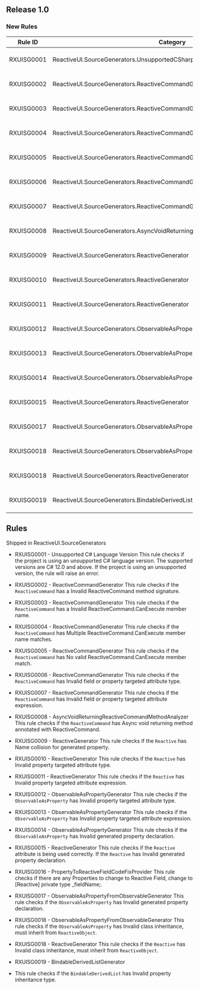 ## Release 1.0

### New Rules

Rule ID | Category | Severity | Notes
--------|----------|----------|-------
RXUISG0001 | ReactiveUI.SourceGenerators.UnsupportedCSharpLanguageVersionAnalyzer | Error | See https://www.reactiveui.net/docs/handbook/view-models/boilerplate-code.html
RXUISG0002 | ReactiveUI.SourceGenerators.ReactiveCommandGenerator | Error | See https://www.reactiveui.net/docs/handbook/view-models/boilerplate-code.html
RXUISG0003 | ReactiveUI.SourceGenerators.ReactiveCommandGenerator | Error | See https://www.reactiveui.net/docs/handbook/view-models/boilerplate-code.html
RXUISG0004 | ReactiveUI.SourceGenerators.ReactiveCommandGenerator | Error | See https://www.reactiveui.net/docs/handbook/view-models/boilerplate-code.html
RXUISG0005 | ReactiveUI.SourceGenerators.ReactiveCommandGenerator | Error | See https://www.reactiveui.net/docs/handbook/view-models/boilerplate-code.html
RXUISG0006 | ReactiveUI.SourceGenerators.ReactiveCommandGenerator | Error | See https://www.reactiveui.net/docs/handbook/view-models/boilerplate-code.html
RXUISG0007 | ReactiveUI.SourceGenerators.ReactiveCommandGenerator | Error | See https://www.reactiveui.net/docs/handbook/view-models/boilerplate-code.html
RXUISG0008 | ReactiveUI.SourceGenerators.AsyncVoidReturningReactiveCommandMethodAnalyzer | Error | See https://www.reactiveui.net/docs/handbook/view-models/boilerplate-code.html
RXUISG0009 | ReactiveUI.SourceGenerators.ReactiveGenerator | Error | See https://www.reactiveui.net/docs/handbook/view-models/boilerplate-code.html
RXUISG0010 | ReactiveUI.SourceGenerators.ReactiveGenerator | Error | See https://www.reactiveui.net/docs/handbook/view-models/boilerplate-code.html
RXUISG0011 | ReactiveUI.SourceGenerators.ReactiveGenerator | Error | See https://www.reactiveui.net/docs/handbook/view-models/boilerplate-code.html
RXUISG0012 | ReactiveUI.SourceGenerators.ObservableAsPropertyGenerator | Error | See https://www.reactiveui.net/docs/handbook/view-models/boilerplate-code.html
RXUISG0013 | ReactiveUI.SourceGenerators.ObservableAsPropertyGenerator | Error | See https://www.reactiveui.net/docs/handbook/view-models/boilerplate-code.html
RXUISG0014 | ReactiveUI.SourceGenerators.ObservableAsPropertyGenerator | Error | See https://www.reactiveui.net/docs/handbook/view-models/boilerplate-code.html
RXUISG0015 | ReactiveUI.SourceGenerators.ReactiveGenerator | Error | See https://www.reactiveui.net/docs/handbook/view-models/boilerplate-code.html
RXUISG0017 | ReactiveUI.SourceGenerators.ObservableAsPropertyFromObservableGenerator | Error | See https://www.reactiveui.net/docs/handbook/view-models/boilerplate-code.html
RXUISG0018 | ReactiveUI.SourceGenerators.ObservableAsPropertyFromObservableGenerator | Error | See https://www.reactiveui.net/docs/handbook/view-models/boilerplate-code.html
RXUISG0018 | ReactiveUI.SourceGenerators.ReactiveGenerator | Error | See https://www.reactiveui.net/docs/handbook/view-models/boilerplate-code.html
RXUISG0019 | ReactiveUI.SourceGenerators.BindableDerivedListGenerator | Error | See https://www.reactiveui.net/docs/handbook/view-models/boilerplate-code.html

## Rules
Shipped in ReactiveUI.SourceGenerators

- RXUISG0001 - Unsupported C# Language Version
This rule checks if the project is using an unsupported C# language version. The supported versions are C# 12.0 and above. If the project is using an unsupported version, the rule will raise an error.

- RXUISG0002 - ReactiveCommandGenerator
This rule checks if the `ReactiveCommand` has a Invalid ReactiveCommand method signature.

- RXUISG0003 - ReactiveCommandGenerator
This rule checks if the `ReactiveCommand` has a Invalid ReactiveCommand.CanExecute member name.

- RXUISG0004 - ReactiveCommandGenerator
This rule checks if the `ReactiveCommand` has Multiple ReactiveCommand.CanExecute member name matches.

- RXUISG0005 - ReactiveCommandGenerator
This rule checks if the `ReactiveCommand` has No valid ReactiveCommand.CanExecute member match.

- RXUISG0006 - ReactiveCommandGenerator
This rule checks if the `ReactiveCommand` has Invalid field or property targeted attribute type.

- RXUISG0007 - ReactiveCommandGenerator
This rule checks if the `ReactiveCommand` has Invalid field or property targeted attribute expression.

- RXUISG0008 - AsyncVoidReturningReactiveCommandMethodAnalyzer
This rule checks if the `ReactiveCommand` has Async void returning method annotated with ReactiveCommand.

- RXUISG0009 - ReactiveGenerator
This rule checks if the `Reactive` has Name collision for generated property.

- RXUISG0010 - ReactiveGenerator
This rule checks if the `Reactive` has Invalid property targeted attribute type.

- RXUISG0011 - ReactiveGenerator
This rule checks if the `Reactive` has Invalid property targeted attribute expression.

- RXUISG0012 - ObservableAsPropertyGenerator
This rule checks if the `ObservableAsProperty` has Invalid property targeted attribute type.

- RXUISG0013 - ObservableAsPropertyGenerator
This rule checks if the `ObservableAsProperty` has Invalid property targeted attribute expression.

- RXUISG0014 - ObservableAsPropertyGenerator
This rule checks if the `ObservableAsProperty` has Invalid generated property declaration.

- RXUISG0015 - ReactiveGenerator
This rule checks if the `Reactive` attribute is being used correctly. If the `Reactive` has Invalid generated property declaration.

- RXUISG0016 - PropertyToReactiveFieldCodeFixProvider
This rule checks if there are any Properties to change to Reactive Field, change to [Reactive] private type _fieldName;.

- RXUISG0017 - ObservableAsPropertyFromObservableGenerator
This rule checks if the `ObservableAsProperty` has Invalid generated property declaration.

- RXUISG0018 - ObservableAsPropertyFromObservableGenerator
This rule checks if the `ObservableAsProperty` has Invalid class inheritance, must inherit from `ReactiveObject`.

- RXUISG0018 - ReactiveGenerator
This rule checks if the `Reactive` has Invalid class inheritance, must inherit from `ReactiveObject`.

- RXUISG0019 - BindableDerivedListGenerator
- This rule checks if the `BindableDerivedList` has Invalid property inheritance type.
